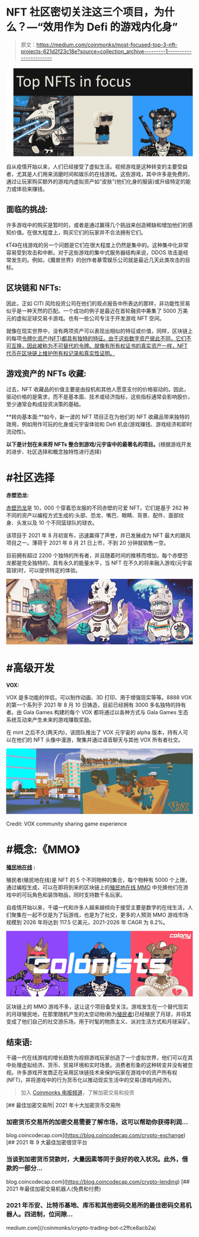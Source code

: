 # NFT 社区密切关注这三个项目，为什么？—“效用作为 Defi 的游戏内化身”

> 原文：<https://medium.com/coinmonks/most-focused-top-3-nft-projects-621d2f23c18e?source=collection_archive---------1----------------------->

![](img/e64e086e3c6812f45cffe6a4fe12f7e0.png)

自从疫情开始以来，人们已经接受了虚拟生活。视频游戏是这种转变的主要受益者，尤其是人们用来消磨时间和娱乐的在线游戏。这些游戏，其中许多是免费的，通过让玩家购买额外的游戏内虚拟资产如“皮肤”(他们化身的服装)或升级特定的能力或体验来赚钱。

## **面临的挑战:**

许多游戏中的购买是暂时的，或者是通过赢得几个挑战来创造稀缺和增加他们的感知价值。在很大程度上，购买它们的玩家并不合法拥有它们。

《T4》在线游戏的另一个问题是它们在很大程度上仍然是集中的。这种集中化非常容易受到攻击和中断。对于这些游戏的集中式服务器结构来说，DDOS 攻击是经常发生的。例如，《魔兽世界》的创作者暴雪娱乐公司就是最近几天此类攻击的目标。

## **区块链和 NFTs:**

因此，正如 CITI 风险投资公司在他们的观点报告中所表达的那样，非功能性贸易似乎是一种天然的匹配。一个成功的例子是最近在首轮融资中筹集了 5000 万美元的虚拟足球交易卡游戏。也有一些公司专注于开发游戏 NFT 空间。

就像在现实世界中，没有两项资产可以表现出相似的特征或价值，同样，区块链上的每项[令牌化资产(NFT)都具有独特的特征。由于这些数字资产彼此不同，它们不可互换，因此被称为不可替代的令牌。就像有所有权证书的真实资产一样，NFT 代币在区块链上维护所有权记录和真实性证明。](https://www.theverge.com/22310188/nft-explainer-what-is-blockchain-crypto-art-faq)

## **游戏资产的 NFTs 收藏:**

过去，NFT 收藏品的价值主要是由投机和其他人愿意支付的价格驱动的。因此，驱动价格的是需求，而不是基本面、技术或经济指标，这些指标通常会影响股价，至少通常会构成投资决策的基础。

**转向基本面:**如今，新一波的 NFT 项目正在为他们的 NFT 收藏品带来独特的效用，例如用作可玩的化身或元宇宙体验和 Defi 机会(游戏赚钱、游戏经济和即时流动性)。

**以下是计划在未来将 NFTs 整合到游戏/元宇宙中的最著名的项目。**(根据游戏开发的进步、社区选择和概念独特性进行选择)

# **#社区选择**

**赤壁恐龙:**

[赤壁恐龙](https://www.chibidinos.io/)是 10，000 个穿着恐龙服的不同赤壁的可爱 NFT，它们是基于 262 种不同的资产以编程方式生成的:头部、恐龙、嘴巴、眼睛、背景、配件、面部纹身、头发以及 10 个不同篮球队的球衣。

该项目于 2021 年 8 月初宣布，迅速赢得了声誉，并已发展成为 NFT 最大的跟风项目之一。薄荷于 2021 年 8 月 21 日上市，不到 20 分钟就销售一空。

目前拥有超过 2200 个独特的所有者，并且随着时间的推移而增加，每个赤壁恐龙都是完全独特的，具有永久的能量水平，当 NFT 在不久的将来融入游戏(元宇宙篮球)时，可以提供特定的体验。

![](img/40652271e05419ebd210605d9f9b6760.png)

# **#高级开发**

**VOX:**

VOX 是多功能的伴侣，可以制作动画、3D 打印、用于增强现实等等。8888 VOX 的第一个系列于 2021 年 8 月 10 日铸造，目前已经拥有 3000 多名独特的持有者。由 Gala Games 构建的每个 VOX 都将通过以各种方式与 Gala Games 生态系统互动来产生未来的游戏赚取奖励。

在 mint 之后不久(两天内)，该团队推出了 VOX 元宇宙的 alpha 版本，持有人可以在他们的 NFT 头像中漫游，聚集并通过语音聊天与其他 VOX 所有者社交。

![](img/97dcb00ca2425edee267404f73d94312.png)

Credit: VOX community sharing game experience

# **#概念:《MMO》**

[**殖民地在线**](https://www.colony.online/) **:**

殖民者(殖民地在线)是 NFT 的 5 个不同物种的集合，每个物种有 5000 个上限，通过编程生成，可以在即将到来的区块链上的[殖民地在线 MMO](https://www.colony.online/) 中兑换他们在游戏中的可玩角色和装饰物品，同时支持数千名玩家。

自疫情开始以来，千禧一代和许多人越来越倾向于接受主要是数字的在线生活，人们聚集在一起不仅是为了玩游戏，也是为了社交，更多的人预测 MMO 游戏市场规模到 2026 年将达到 117.5 亿美元，2021-2026 年 CAGR 为 8.2%。

![](img/074bd23546ad28741910b54792ff25f4.png)

区块链上的 MMO 游戏不多，这让这个项目备受关注。游戏发生在一个替代现实的月球殖民地，在那里随机产生的太空动物(称为[殖民者](https://www.colony.online/))已经殖民了月球，并将其变成了他们自己的社交游乐场，用于时髦的物质主义、派对生活方式和月球采矿。

## **结束语:**

千禧一代在线游戏的增长趋势为视频游戏玩家创造了一个虚拟世界，他们可以在其中处理虚拟经济、货币、贸易环境和实时场景。消费者形象的这种转变并没有被忽视。许多游戏开发商正在采用区块链技术来保护玩家在游戏中的资产所有权(NFT)，并将游戏中的行为货币化以推动现实生活中的交易(游戏内经济)。

> 加入 [Coinmonks 电报频道](https://t.me/coincodecap)，了解加密交易和投资

[](https://blog.coincodecap.com/crypto-exchange) [## 最佳加密交易所| 2021 年十大加密货币交易所

### 加密货币交易所的加密交易需要了解市场，这可以帮助你获得利润…

blog.coincodecap.com](https://blog.coincodecap.com/crypto-exchange) [](https://blog.coincodecap.com/crypto-lending) [## 2021 年 9 大最佳加密借贷平台

### 当谈到加密货币贷款时，大量因素等同于良好的收入状况。此外，借款的一部分…

blog.coincodecap.com](https://blog.coincodecap.com/crypto-lending) [](/coinmonks/crypto-trading-bot-c2ffce8acb2a) [## 2021 年最佳加密交易机器人(免费和付费)

### 2021 年币安、比特币基地、库币和其他密码交易所的最佳密码交易机器人。四进制，位间隙…

medium.com](/coinmonks/crypto-trading-bot-c2ffce8acb2a)